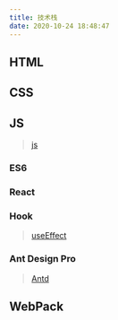 ```yaml
---
title: 技术栈
date: 2020-10-24 18:48:47
---
```

## HTML

## CSS

## JS
>[js](/js "js")

### ES6

### React

### Hook
>[useEffect](/hook "hook")

### Ant Design Pro
>[Antd](/antd "antd")

## WebPack

